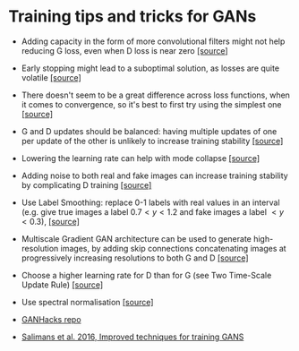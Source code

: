 # Training tips and tricks for GANs

- Adding capacity in the form of more convolutional filters might not help reducing G loss, even when D loss is near zero [[source]](https://towardsdatascience.com/10-lessons-i-learned-training-generative-adversarial-networks-gans-for-a-year-c9071159628)

- Early stopping might lead to a suboptimal solution, as losses are quite volatile [[source]](https://towardsdatascience.com/10-lessons-i-learned-training-generative-adversarial-networks-gans-for-a-year-c9071159628)

- There doesn't seem to be a great difference across loss functions, when it comes to convergence, so it's best to first try using the simplest one [[source]](https://towardsdatascience.com/10-lessons-i-learned-training-generative-adversarial-networks-gans-for-a-year-c9071159628)

- G and D updates should be balanced: having multiple updates of one per update of the other is unlikely to increase training stability [[source]](https://towardsdatascience.com/10-lessons-i-learned-training-generative-adversarial-networks-gans-for-a-year-c9071159628)

- Lowering the learning rate can help with mode collapse [[source]](https://towardsdatascience.com/10-lessons-i-learned-training-generative-adversarial-networks-gans-for-a-year-c9071159628)

- Adding noise to both real and fake images can increase training stability by complicating D training [[source]](https://towardsdatascience.com/10-lessons-i-learned-training-generative-adversarial-networks-gans-for-a-year-c9071159628)

- Use Label Smoothing: replace 0-1 labels with real values in an interval (e.g. give true images a label $0.7<y<1.2$ and fake images a label $<y< 0.3$),  [[source]](https://arxiv.org/pdf/1606.03498.pdf)

- Multiscale Gradient GAN architecture can be used to generate high-resolution images, by adding skip connections concatenating images at progressively increasing resolutions to both G and D [[source]](https://arxiv.org/pdf/1903.06048.pdf)

- Choose a higher learning rate for D than for G (see Two Time-Scale Update Rule) [[source]](https://towardsdatascience.com/10-lessons-i-learned-training-generative-adversarial-networks-gans-for-a-year-c9071159628)

- Use spectral normalisation [[source]](https://towardsdatascience.com/10-lessons-i-learned-training-generative-adversarial-networks-gans-for-a-year-c9071159628)


- [GANHacks repo](https://github.com/soumith/ganhacks)
- [Salimans et al. 2016, Improved techniques for training GANS](https://arxiv.org/pdf/1606.03498.pdf)